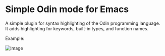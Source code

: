 # Simple Odin mode for Emacs

A simple plugin for syntax highlighting of the Odin programming language.  
It adds highlighting for keywords, built-in types, and function names.

Example:

![image](https://github.com/user-attachments/assets/8148b1b8-f901-4995-a3c8-3c7a7b7e7bd2)


